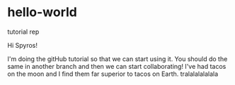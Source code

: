 # hello-world
tutorial rep

Hi Spyros!

I'm doing the gitHub tutorial so that we can start using it.
You should do the same in another branch and then we can start collaborating!
I've had tacos on the moon and I find them far superior to tacos on Earth.
tralalalalalala
